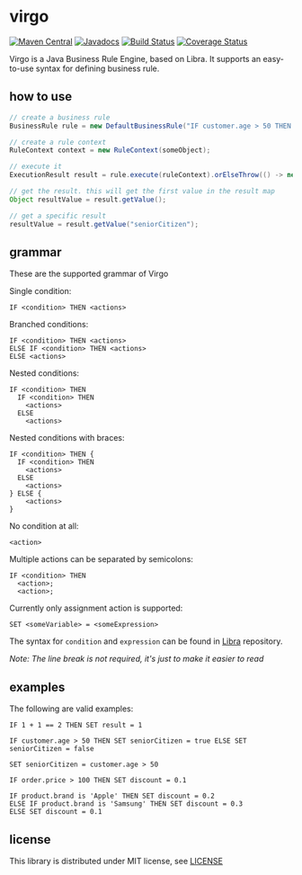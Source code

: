 # virgo

[![Maven Central](https://img.shields.io/maven-central/v/org.dungba/joo-virgo.svg?maxAge=604800)](http://mvnrepository.com/artifact/org.dungba/joo-virgo)
[![Javadocs](http://javadoc.io/badge/org.dungba/joo-virgo.svg)](http://javadoc.io/doc/org.dungba/joo-virgo)
[![Build Status](https://travis-ci.org/dungba88/virgo.svg?branch=master)](https://travis-ci.org/dungba88/virgo)
[![Coverage Status](https://coveralls.io/repos/github/dungba88/virgo/badge.svg?branch=master&maxAge=86400)](https://coveralls.io/github/dungba88/virgo?branch=master)

Virgo is a Java Business Rule Engine, based on Libra. It supports an easy-to-use syntax for defining business rule.

## how to use

```java
// create a business rule
BusinessRule rule = new DefaultBusinessRule("IF customer.age > 50 THEN SET seniorCitizen = true");

// create a rule context
RuleContext context = new RuleContext(someObject);

// execute it
ExecutionResult result = rule.execute(ruleContext).orElseThrow(() -> new NullPointerException("result is null"));

// get the result. this will get the first value in the result map
Object resultValue = result.getValue();

// get a specific result
resultValue = result.getValue("seniorCitizen");
```

## grammar

These are the supported grammar of Virgo

Single condition:
```
IF <condition> THEN <actions>
```

Branched conditions:
```
IF <condition> THEN <actions>
ELSE IF <condition> THEN <actions>
ELSE <actions>
```

Nested conditions:
```
IF <condition> THEN
  IF <condition> THEN
    <actions>
  ELSE
    <actions>
```

Nested conditions with braces:
```
IF <condition> THEN {
  IF <condition> THEN
    <actions>
  ELSE
    <actions>
} ELSE {
    <actions>
}
```

No condition at all:
```
<action>
```

Multiple actions can be separated by semicolons:
```
IF <condition> THEN
  <action>;
  <action>;
```

Currently only assignment action is supported:
```
SET <someVariable> = <someExpression>
```

The syntax for `condition` and `expression` can be found in [Libra](https://github.com/dungba88/libra) repository.

*Note: The line break is not required, it's just to make it easier to read*

## examples

The following are valid examples:

```
IF 1 + 1 == 2 THEN SET result = 1

IF customer.age > 50 THEN SET seniorCitizen = true ELSE SET seniorCitizen = false

SET seniorCitizen = customer.age > 50

IF order.price > 100 THEN SET discount = 0.1

IF product.brand is 'Apple' THEN SET discount = 0.2 
ELSE IF product.brand is 'Samsung' THEN SET discount = 0.3
ELSE SET discount = 0.1
```

## license

This library is distributed under MIT license, see [LICENSE](LICENSE)
